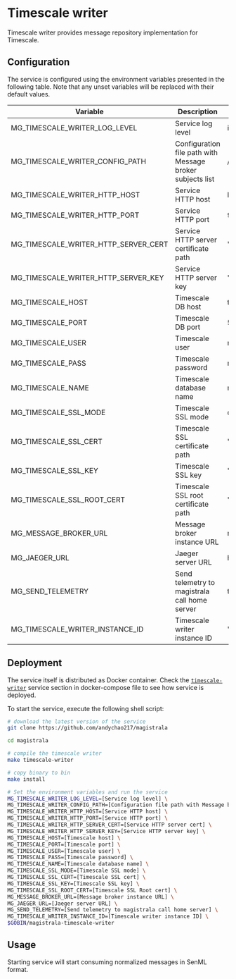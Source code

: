 # Timescale writer

Timescale writer provides message repository implementation for Timescale.

## Configuration

The service is configured using the environment variables presented in the
following table. Note that any unset variables will be replaced with their
default values.

| Variable                             | Description                                               | Default                        |
| ------------------------------------ | --------------------------------------------------------- | ------------------------------ |
| MG_TIMESCALE_WRITER_LOG_LEVEL        | Service log level                                         | info                           |
| MG_TIMESCALE_WRITER_CONFIG_PATH      | Configuration file path with Message broker subjects list | /config.toml                   |
| MG_TIMESCALE_WRITER_HTTP_HOST        | Service HTTP host                                         | localhost                      |
| MG_TIMESCALE_WRITER_HTTP_PORT        | Service HTTP port                                         | 9012                           |
| MG_TIMESCALE_WRITER_HTTP_SERVER_CERT | Service HTTP server certificate path                      | ""                             |
| MG_TIMESCALE_WRITER_HTTP_SERVER_KEY  | Service HTTP server key                                   | ""                             |
| MG_TIMESCALE_HOST                    | Timescale DB host                                         | timescale                      |
| MG_TIMESCALE_PORT                    | Timescale DB port                                         | 5432                           |
| MG_TIMESCALE_USER                    | Timescale user                                            | magistrala                     |
| MG_TIMESCALE_PASS                    | Timescale password                                        | magistrala                     |
| MG_TIMESCALE_NAME                    | Timescale database name                                   | messages                       |
| MG_TIMESCALE_SSL_MODE                | Timescale SSL mode                                        | disabled                       |
| MG_TIMESCALE_SSL_CERT                | Timescale SSL certificate path                            | ""                             |
| MG_TIMESCALE_SSL_KEY                 | Timescale SSL key                                         | ""                             |
| MG_TIMESCALE_SSL_ROOT_CERT           | Timescale SSL root certificate path                       | ""                             |
| MG_MESSAGE_BROKER_URL                | Message broker instance URL                               | nats://localhost:4222          |
| MG_JAEGER_URL                        | Jaeger server URL                                         | http://jaeger:14268/api/traces |
| MG_SEND_TELEMETRY                    | Send telemetry to magistrala call home server             | true                           |
| MG_TIMESCALE_WRITER_INSTANCE_ID      | Timescale writer instance ID                              | ""                             |

## Deployment

The service itself is distributed as Docker container. Check the [`timescale-writer`](https://github.com/andychao217/magistrala/blob/main/docker/addons/timescale-writer/docker-compose.yml#L34-L59) service section in docker-compose file to see how service is deployed.

To start the service, execute the following shell script:

```bash
# download the latest version of the service
git clone https://github.com/andychao217/magistrala

cd magistrala

# compile the timescale writer
make timescale-writer

# copy binary to bin
make install

# Set the environment variables and run the service
MG_TIMESCALE_WRITER_LOG_LEVEL=[Service log level] \
MG_TIMESCALE_WRITER_CONFIG_PATH=[Configuration file path with Message broker subjects list] \
MG_TIMESCALE_WRITER_HTTP_HOST=[Service HTTP host] \
MG_TIMESCALE_WRITER_HTTP_PORT=[Service HTTP port] \
MG_TIMESCALE_WRITER_HTTP_SERVER_CERT=[Service HTTP server cert] \
MG_TIMESCALE_WRITER_HTTP_SERVER_KEY=[Service HTTP server key] \
MG_TIMESCALE_HOST=[Timescale host] \
MG_TIMESCALE_PORT=[Timescale port] \
MG_TIMESCALE_USER=[Timescale user] \
MG_TIMESCALE_PASS=[Timescale password] \
MG_TIMESCALE_NAME=[Timescale database name] \
MG_TIMESCALE_SSL_MODE=[Timescale SSL mode] \
MG_TIMESCALE_SSL_CERT=[Timescale SSL cert] \
MG_TIMESCALE_SSL_KEY=[Timescale SSL key] \
MG_TIMESCALE_SSL_ROOT_CERT=[Timescale SSL Root cert] \
MG_MESSAGE_BROKER_URL=[Message broker instance URL] \
MG_JAEGER_URL=[Jaeger server URL] \
MG_SEND_TELEMETRY=[Send telemetry to magistrala call home server] \
MG_TIMESCALE_WRITER_INSTANCE_ID=[Timescale writer instance ID] \
$GOBIN/magistrala-timescale-writer
```

## Usage

Starting service will start consuming normalized messages in SenML format.
